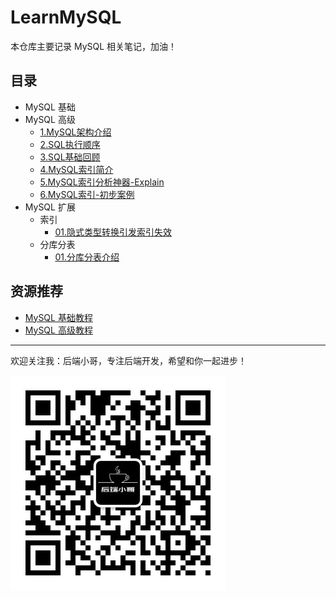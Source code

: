 # LearnMySQL
本仓库主要记录 MySQL 相关笔记，加油！

## 目录
- MySQL 基础
- MySQL 高级
  - [1.MySQL架构介绍](./advanced/1.MySQL架构介绍.md)
  - [2.SQL执行顺序](./advanced/2.SQL执行顺序.md)
  - [3.SQL基础回顾](./advanced/3.SQL基础回顾.md)
  - [4.MySQL索引简介](./advanced/4.MySQL索引简介.md)
  - [5.MySQL索引分析神器-Explain](./advanced/5.MySQL索引分析神器-Explain.md)
  - [6.MySQL索引-初步案例](./advanced/6.MySQL索引-初步案例.md)
- MySQL 扩展
  - 索引
    - [01.隐式类型转换引发索引失效](./extend/索引/01.隐式类型转换引发索引失效.md)
  - 分库分表
    - [01.分库分表介绍](./extend/分库分表/01.分库分表介绍.md)

## 资源推荐
- [MySQL 基础教程](https://www.bilibili.com/video/BV1cE41177AJ/)
- [MySQL 高级教程](https://www.bilibili.com/video/BV1tE411E7xf/)


---

欢迎关注我：后端小哥，专注后端开发，希望和你一起进步！

![](https://github.com/lujiahao0708/PicRepo/raw/master/%E5%85%AC%E4%BC%97%E5%8F%B7%E4%BA%8C%E7%BB%B4%E7%A0%81.jpg)


